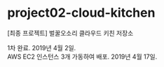 # project02-cloud-kitchen
[최종 프로젝트] 벌꿀오소리 클라우드 키친 저장소 <br>

1차 완료. 2019년 4월 2일. <br>
AWS EC2 인스턴스 3개 가동하여 배포. 2019년 4월 17일.